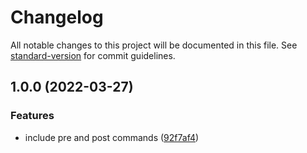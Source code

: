 # Changelog

All notable changes to this project will be documented in this file. See [standard-version](https://github.com/conventional-changelog/standard-version) for commit guidelines.

## 1.0.0 (2022-03-27)


### Features

* include pre and post commands ([92f7af4](https://github.com/edgardleal/degit-scafold/commit/92f7af4d7a84e00eac7b780a395683d9a4252ff2))
